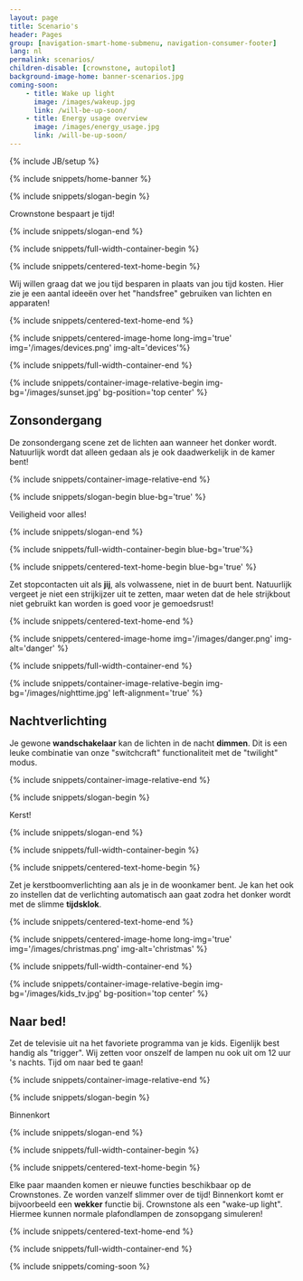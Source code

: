 ```yaml
---
layout: page
title: Scenario's
header: Pages
group: [navigation-smart-home-submenu, navigation-consumer-footer]
lang: nl
permalink: scenarios/
children-disable: [crownstone, autopilot]
background-image-home: banner-scenarios.jpg
coming-soon:
    - title: Wake up light
      image: /images/wakeup.jpg
      link: /will-be-up-soon/
    - title: Energy usage overview
      image: /images/energy_usage.jpg
      link: /will-be-up-soon/
---
```

{% include JB/setup %}

{% include snippets/home-banner %}

{% include snippets/slogan-begin %}

Crownstone bespaart je tijd!

{% include snippets/slogan-end %}

{% include snippets/full-width-container-begin %}

{% include snippets/centered-text-home-begin %}

Wij willen graag dat we jou tijd besparen in plaats van jou tijd kosten. Hier zie je een aantal ideeën over het "handsfree" gebruiken van lichten en apparaten!

{% include snippets/centered-text-home-end %}

{% include snippets/centered-image-home long-img='true' img='/images/devices.png' img-alt='devices'%}

{% include snippets/full-width-container-end %}

{% include snippets/container-image-relative-begin img-bg='/images/sunset.jpg' bg-position='top center' %}

## Zonsondergang

De zonsondergang scene zet de lichten aan wanneer het donker wordt. Natuurlijk wordt dat alleen gedaan als je ook daadwerkelijk in de kamer bent!

{% include snippets/container-image-relative-end %}

{% include snippets/slogan-begin blue-bg='true' %}

Veiligheid voor alles!

{% include snippets/slogan-end %}

{% include snippets/full-width-container-begin blue-bg='true'%}

{% include snippets/centered-text-home-begin blue-bg='true' %}

Zet stopcontacten uit als **jij**, als volwassene, niet in de buurt bent. Natuurlijk vergeet je niet een strijkijzer uit te zetten, maar weten dat de hele strijkbout niet gebruikt kan worden is goed voor je gemoedsrust!

{% include snippets/centered-text-home-end %}

{% include snippets/centered-image-home img='/images/danger.png' img-alt='danger' %}

{% include snippets/full-width-container-end %}

{% include snippets/container-image-relative-begin img-bg='/images/nighttime.jpg' left-alignment='true' %}

## Nachtverlichting

Je gewone **wandschakelaar** kan de lichten in de nacht **dimmen**. Dit is een leuke combinatie van onze "switchcraft" functionaliteit met de "twilight" modus.

{% include snippets/container-image-relative-end %}

{% include snippets/slogan-begin %}

Kerst!

{% include snippets/slogan-end %}

{% include snippets/full-width-container-begin %}

{% include snippets/centered-text-home-begin %}

Zet je kerstboomverlichting aan als je in de woonkamer bent. Je kan het ook zo instellen dat de verlichting automatisch aan gaat zodra het donker wordt met de slimme **tijdsklok**.

{% include snippets/centered-text-home-end %}

{% include snippets/centered-image-home long-img='true' img='/images/christmas.png' img-alt='christmas' %}

{% include snippets/full-width-container-end %}

{% include snippets/container-image-relative-begin img-bg='/images/kids_tv.jpg' bg-position='top center' %}

## Naar bed!

Zet de televisie uit na het favoriete programma van je kids. Eigenlijk best handig als "trigger". Wij zetten voor onszelf de lampen nu ook uit om 12 uur 's nachts. Tijd om naar bed te gaan!

{% include snippets/container-image-relative-end %}

{% include snippets/slogan-begin %}

Binnenkort

{% include snippets/slogan-end %}

{% include snippets/full-width-container-begin %}

{% include snippets/centered-text-home-begin %}

Elke paar maanden komen er nieuwe functies beschikbaar op de Crownstones. Ze worden vanzelf slimmer over de tijd! Binnenkort komt er bijvoorbeeld een **wekker** functie bij. Crownstone als een "wake-up light". Hiermee kunnen normale plafondlampen de zonsopgang simuleren!

{% include snippets/centered-text-home-end %}

{% include snippets/full-width-container-end %}

{% include snippets/coming-soon %}
